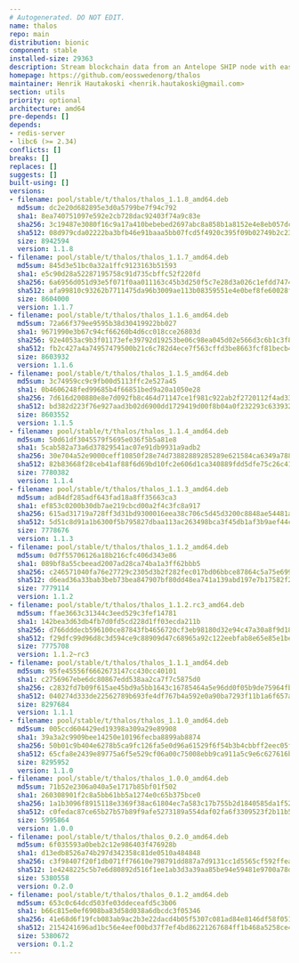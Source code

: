 ```yaml
---
# Autogenerated. DO NOT EDIT.
name: thalos
repo: main
distribution: bionic
component: stable
installed-size: 29363
description: Stream blockchain data from an Antelope SHIP node with ease.
homepage: https://github.com/eosswedenorg/thalos
maintainer: Henrik Hautakoski <henrik.hautakoski@gmail.com>
section: utils
priority: optional
architecture: amd64
pre-depends: []
depends:
- redis-server
- libc6 (>= 2.34)
conflicts: []
breaks: []
replaces: []
suggests: []
built-using: []
versions:
- filename: pool/stable/t/thalos/thalos_1.1.8_amd64.deb
  md5sum: dc2e20d682895e3d0a5799be7f94c792
  sha1: 8ea740751097e592e2cb728dac92403f74a9c83e
  sha256: 3c19487e3080f16c9a17a410bebebed2697abc8a858b1a8152e4e8eb057dc805
  sha512: 08d979cda02222ba3bfb46e91baaa5bb07fcd5f4920c395f09b02749b2c237b24cfbec1ea16cde06e3e56c6ea8ad3185a3a3847ff65826d765e931dbb639f33f
  size: 8942594
  version: 1.1.8
- filename: pool/stable/t/thalos/thalos_1.1.7_amd64.deb
  md5sum: 845d3e51bc0a32a1ffc9123163b51593
  sha1: e5c90d28a52287195758c91d735cbffc52f220fd
  sha256: 6a6956d051d93e5f071f0aa011163c45b3d250f5c7e28d3a026c1efdd7474f27
  sha512: afa99810c93262b7711475da96b3009ae113b08359551e4e0bef8fe60028f6fd5988083925a1ae6716f2505fb377bd3358d5f1807d5441e6d231c66ef9bb2a6f
  size: 8604000
  version: 1.1.7
- filename: pool/stable/t/thalos/thalos_1.1.6_amd64.deb
  md5sum: 72a66f379ee9595b38d30419922bb027
  sha1: 9671990e3b67c94cf66260b4d6cc018cce26803d
  sha256: 92e4053ac9b3f01173efe39792d19253be06c98ea045d02e566d3c6b1c3f87ab
  sha512: fb2c427a4a74957479500b21c6c782d4ece7f563cffd3be8663fcf81becb4d856c4d7e6b7483fc1354d7685afffeff0839b91ca9de0a2e382e3f38c3a2182758
  size: 8603932
  version: 1.1.6
- filename: pool/stable/t/thalos/thalos_1.1.5_amd64.deb
  md5sum: 3c74959cc9c9fb00d5113ffc2e527a45
  sha1: 0b4606248fed99685b4f66851bed9a20a1050e28
  sha256: 7d616d200880e8e7d092fb8c464d71147ce1f981c922ab2f2720112f4ad33fb8
  sha512: bd382d223f76e927aad3b02d6900dd1729419d00f8b04a0f232293c633932ca121cb5f3125cd7840b268f98244920f97b7db0cc0807e63a0b4376c7111e626b8
  size: 8603552
  version: 1.1.5
- filename: pool/stable/t/thalos/thalos_1.1.4_amd64.deb
  md5sum: 50d61df3045579f5695e036f5b5a81e8
  sha1: 5cab582a73a6d37829541ac07e91db9931a9adb2
  sha256: 30e704a52e9000ceff10850f28e74d73882889285289e621584ca6349a788056
  sha512: 82b83668f28ceb41af88f6d69bd10fc2e606d1ca340889fdd5dfe75c26c41a589799ae34f0bc65081d0ae9545d8b33251d7d3596bef7fadd9c2bdb6ece447941
  size: 7780382
  version: 1.1.4
- filename: pool/stable/t/thalos/thalos_1.1.3_amd64.deb
  md5sum: ad84df285adf643fad18a8ff35663ca3
  sha1: ef853c0200b30db7ae219cbcd00a2f4c3fc8a917
  sha256: 615ad31719a728ff3d31bd9300016eea38c706c5d45d3200c8848ae54481a5ac
  sha512: 5d51c8d91a1b6300f5b795827dbaa113ac263498bca3f45db1af3b9aef44c5ee2a2fb44634014461e4692936ec7c33e26e9763de1bb48002c58817ba6da7f782
  size: 7778676
  version: 1.1.3
- filename: pool/stable/t/thalos/thalos_1.1.2_amd64.deb
  md5sum: 0d7f55706126a18b216cfc406d343e86
  sha1: 089bf8a55cbeead2007ad28ca74ba1a3ff62bbb5
  sha256: c246571040fa76e27729c2305d3b2f282fec017bd06bbce87864c5a75e699d49
  sha512: d6ead36a33bab3beb73bea847907bf80dd48ea741a139abd197e7b17582f273cb9b999a095889b5ab7cba5aa8d5ba0c7ac683b46fd9edb72b1cf053b332809ae
  size: 7779114
  version: 1.1.2
- filename: pool/stable/t/thalos/thalos_1.1.2.rc3_amd64.deb
  md5sum: ffae3663c31344c3eed529c3fef14781
  sha1: 142bea3d63db4fb7d0fd5cd228d1ff03ecda211b
  sha256: d766dddecb596100ce87843fb4656720cf3eb98180d32e94c47a30a8f9d180a6
  sha512: f29dfc99d96d8c3d594ce9c88909d47c68965a92c122eebfab8e65e85e1bec7c3d2f4b7ddd5cd97483d89437a250dd18e29a3268e8e1becf92c4f02b095181ec
  size: 7775708
  version: 1.1.2~rc3
- filename: pool/stable/t/thalos/thalos_1.1.1_amd64.deb
  md5sum: 95fe45556f6662673147cc430cc40101
  sha1: c2756967ebe6dc80867edd538aa2ca7f7c5875d0
  sha256: c2832fd7b09f615ae45bd9a5bb1643c16785464a5e96dd0f05b9de75964fb4e1
  sha512: 040274d333de22562789b693fe4df767b4a592e0a90ba7293f11b1a6f657ad4e561a71920392b860b7eb829b768c29e06677bba3abb17fbd562f3790bdbbabd7
  size: 8297684
  version: 1.1.1
- filename: pool/stable/t/thalos/thalos_1.1.0_amd64.deb
  md5sum: 005ccd604429ed19398a309a29e89908
  sha1: 39a3a2c9909bee14250e10196fecba8899ab8874
  sha256: 50b01c9b404e6278b5ca9fc126fa5e0d96a61529f6f54b3b4cbbff2eec05f31f
  sha512: 65cfa8e2439e89775a6f5e529cf06a00c75008ebb9ca911a5c9e6c627616b00be24d421879ae3331b942054c054269de8c8cbf93909371d600e62731da5a6770
  size: 8295952
  version: 1.1.0
- filename: pool/stable/t/thalos/thalos_1.0.0_amd64.deb
  md5sum: 71b52e2306a040a5e1717b85bf01f502
  sha1: 260308901f2c8a5bb61bb5a1274e0c65b375bce0
  sha256: 1a1b3096f8915118e3369f38ac61804ec7a583c17b755b2d1840585da1f52a53
  sha512: c0fedac87ce65b27b57b89f9afe5273189a554daf02fa6f3309523f2b11b519ba3a8bde31e62d63b25687d2f0b6d651b35c7ba49e11523d34dd93c630d3d9069
  size: 5995864
  version: 1.0.0
- filename: pool/stable/t/thalos/thalos_0.2.0_amd64.deb
  md5sum: 6f035593a0beb2c12e986403f476928b
  sha1: d13edb8526a74b297d342358c81de0510a484848
  sha256: c3f98407f20f1db071ff76610e798791dd887a7d9131cc1d5565cf592ffead72
  sha512: 1e4248225c5b7e6d80892d516f1ee1ab3d3a39aa85be94e59481e9700a78de7f6d8eea1f236acaa29f74a4de63b604418a60d491fada6f1b04c59fa128765808
  size: 5380558
  version: 0.2.0
- filename: pool/stable/t/thalos/thalos_0.1.2_amd64.deb
  md5sum: 653c0c64dcd503fe03ddeceafd5c3b06
  sha1: b66c815e0ef6908ba83d58d038a6dbcdc3f05346
  sha256: 41e68d6f19fcb083ab9ac2b3e22dacd4b05f5307c081ad84e8146df58f0513e0
  sha512: 2154241696ad1bc56e4eef00bd37f7ef4bd86221267684ff1b468a5258ce4875c00bb7755b5cfc0d8077899d9420ef2360487fc31bcc39996313d7c9bc2a7814
  size: 5380672
  version: 0.1.2
---
```

